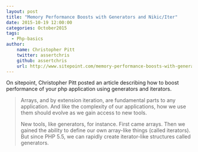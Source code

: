 ```yaml
---
layout: post
title: "Memory Performance Boosts with Generators and Nikic/Iter"
date: 2015-10-19 12:00:00
categories: October2015
tags:
  - Php-basics
author:
    name: Christopher Pitt
    twitter: assertchris
    github: assertchris
    url: http://www.sitepoint.com/memory-performance-boosts-with-generators-and-nikiciter/
---
```


On sitepoint, Christopher Pitt posted an article describing how to boost performance of your php application using generators and iterators.

> Arrays, and by extension iteration, are fundamental parts to any application. And like the complexity of our applications, how we use them should evolve as we gain access to new tools.
> 
> New tools, like generators, for instance. First came arrays. Then we gained the ability to define our own array-like things (called iterators). But since PHP 5.5, we can rapidly create iterator-like structures called generators.